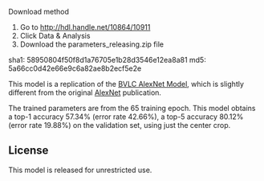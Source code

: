 Download method
1. Go to http://hdl.handle.net/10864/10911
2. Click Data & Analysis
3. Download the parameters_releasing.zip file

sha1: 58950804f50f8d1a76705e1b28d3546e12ea8a81
md5: 5a66cc0d42e66e9c6a82ae8b2ecf5e2e

This model is a replication of the [BVLC AlexNet Model](https://github.com/BVLC/caffe/tree/master/models/bvlc_alexnet), which is slightly different from the original [AlexNet](http://papers.nips.cc/paper/4824-imagenet-classification-with-deep-convolutional-neural-networks) publication.

The trained parameters are from the 65 training epoch. This model obtains a top-1 accuracy 57.34% (error rate 42.66%), a top-5 accuracy 80.12% (error rate 19.88%) on the validation set, using just the center crop.

## License

This model is released for unrestricted use.
